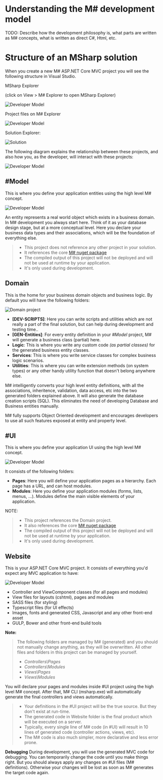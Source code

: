 # Understanding the M# development model
TODO: Describe how the development philosophy is, what parts are written as M# concepts, what is written as direct C#, Html, etc.


# Structure of an MSharp solution

When you create a new M# ASP.NET Core MVC project you will see the following structure in Visual Studio.

MSharp Explorer 

(click on View > M# Explorer to open MSharp Explorer) 

![Developer Model](OpenMsharpExplorer.png)

Project files on M# Explorer

![Developer Model](ProjectOnMsharpExplorer.png)

Solution Explorer:

![Solution](https://user-images.githubusercontent.com/1321544/60179565-36b38700-9833-11e9-9a8e-db784ac8313a.png)

The following diagram explains the relationship between these projects, and also how you, as the developer, will interact with these projects:

![Developer Model](DevModel.JPG)

## #Model

This is where you define your application entities using the high level M# concept.

![Developer Model](Model.png)

An entity represents a real world object which exists in a business domain. In M# development you always start here. Think of it as your database design stage, but at a more conceptual level. Here you declare your business data types and their associations, which will be the foundation of everything else.

>- This project does not reference any other project in your solution.
>- It references the core [M# nuget package](https://www.nuget.org/packages/MSharp/)
>- The compiled output of this project will not be deployed and will not be used at runtime by your application.
>- It's only used during development.

## Domain

This is the home for your business domain objects and business logic. By default you will have the following folders:

![Domain project](https://user-images.githubusercontent.com/1321544/60179798-b5102900-9833-11e9-8e68-21c82c81e00e.png)


* **[DEV-SCRIPTS]**: Here you can write scripts and utilities which are not really a part of the final solution, but can help during development and testing time..
* **[GEN-Entities]**: For every entity definition in your *#Model* project, M# will generate a business class (partial) here.
* **Logic**: This is where you write any custom code *(as partial classes)* for the generated business entity classes.
* **Services**: This is where you write service classes for complex business logic scenarios.
* **Utilities**: This is where you can write extension methods (on system types) or any other handy utility function that doesn't belong anywhere else.


M# intelligently converts your high level entity definitions, with all the associations, inheritence, validation, data access, etc into the two generated folders explained above. It will also generate the database creation scripts (SQL). This eliminates the need of developing Database and Business entities manually.

M# fully supports Object Oriented development and encourages developers to use all such features exposed at entity and property level.

## #UI

This is where you define your application UI using the high level M# concept.

![Developer Model](UIView.png)

It consists of the following folders:

* **Pages**: Here you will define your application pages as a hierarchy. Each page has a URL, and can host modules.
* **Modules**: Here you define your application modules (forms, lists, menus, ...). Modules define the main visible elements of  your application.

NOTE:

>- This project references the Domain project.
>- It also references the core [M# nuget package](https://www.nuget.org/packages/MSharp/)
>- The compiled output of this project will not be deployed and will not be used at runtime by your application.
>- It's only used during development.

## Website

This is your ASP.NET Core MVC project. It consists of everything you'd expect any MVC application to have:

![Developer Model](ViewWebsite.png)

* Controller and ViewComponent classes (for all pages and modules)
* View files for layouts (cshtml), pages and modules
* SASS files (for styling)
* Typescript files (for UI effects)
* Images, fonts and generated CSS, Javascript and any other front-end asset
* GULP, Bower and other front-end build tools

**Note:**
> The following folders are managed by M# (generated) and you should not manually change anything, as they will be overwritten. All other files and folders in this project can be managed by yourself.
>- *Controllers\Pages*
>- *Controllers\Modules*
>- *Views\Pages*
>- *Views\Modules*

You will declare your pages and modules inside #UI project using the high level M# concept. After that, M# CLI (msharp.exe) will automatically generate the final controllers and views automatically.

>- Your definitions in the #UI project will be the true source. But they don't exist at run-time.
>- The generated code in Website folder is the final product which will be executed on a server.
>- Typically, every single line of M# code (in #UI) will result in 10 lines of generated code (controller actions, views, etc).
>- The M# code is also much simpler, more declarative and less error prone.

**Debugging**
During development, you will use the generated MVC code for debugging. You can temporarily change the code until you make things right. But you should always apply any changes on #UI files (M# definitions). Otherwise your changes will be lost as soon as M# generates the target code again.
